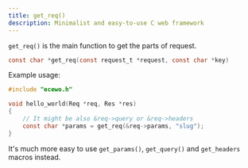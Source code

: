 ```yaml
---
title: get_req()
description: Minimalist and easy-to-use C web framework
---
```


`get_req()` is the main function to get the parts of request.

```c
const char *get_req(const request_t *request, const char *key)
```

Example usage:

```c
#include "ecewo.h"

void hello_world(Req *req, Res *res)
{
    // It might be also &req->query or &req->headers
    const char *params = get_req(&req->params, "slug");
}
```

It's much more easy to use `get_params()`, `get_query()` and `get_headers` macros instead.
